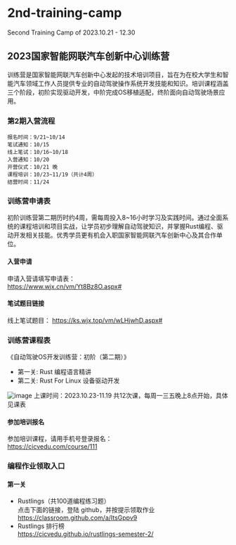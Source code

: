 # 2nd-training-camp
Second Training Camp of 2023.10.21 - 12.30

## 2023国家智能网联汽车创新中心训练营
训练营是国家智能网联汽车创新中心发起的技术培训项目，旨在为在校大学生和智能汽车领域工作人员提供专业的自动驾驶操作系统开发技能和知识。培训课程涵盖三个阶段，初阶实现驱动开发，中阶完成OS移植适配，终阶面向自动驾驶场景应用。

### 第2期入营流程
```
报名时间：9/21~10/14
笔试通知：10/15
线上笔试：10/16~10/18
入营通知：10/20
开营仪式：10/21 晚
课程培训：10/23~11/19（共计4周）
结营时间：11/24
```
### 训练营申请表
初阶训练营第二期历时约4周，需每周投入8~16小时学习及实践时间。通过全面系统的课程培训和项目实战，让学员初步理解自动驾驶知识，并掌握Rust编程、驱动开发相关技能。优秀学员更有机会入职国家智能网联汽车创新中心及其合作单位。

#### 入营申请
申请入营请填写申请表：  
<https://www.wjx.cn/vm/Yt8Bz8O.aspx#>

#### 笔试题目链接
线上笔试题目：
<https://ks.wjx.top/vm/wLHjwhD.aspx#>

### 训练营课程表
《自动驾驶OS开发训练营：初阶（第二期）》  
* 第一关: Rust 编程语言精讲
* 第二关: Rust For Linux 设备驱动开发

![image](./profile/stage_2_time_list.png)
上课时间：2023.10.23-11.19 共12次课，每周一三五晚上8点开始，具体见课表

#### 参加培训报名
参加培训课程，请用手机号登录报名：  
<https://cicvedu.com/course/111>

### 编程作业领取入口
#### 第一关
* Rustlings（共100道编程练习题）  
点击下面的链接，登陆 github，并按提示领取作业  
<https://classroom.github.com/a/ItsGppv9>
* Rustlings 排行榜  
<https://cicvedu.github.io/rustlings-semester-2/>
